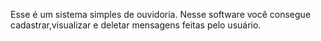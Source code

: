 Esse é um sistema simples de ouvidoria. Nesse software você consegue cadastrar,visualizar e deletar mensagens feitas pelo usuário. 